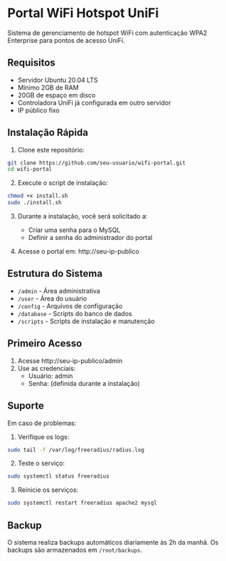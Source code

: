 # Portal WiFi Hotspot UniFi

Sistema de gerenciamento de hotspot WiFi com autenticação WPA2 Enterprise para pontos de acesso UniFi.

## Requisitos

- Servidor Ubuntu 20.04 LTS
- Mínimo 2GB de RAM
- 20GB de espaço em disco
- Controladora UniFi já configurada em outro servidor
- IP público fixo

## Instalação Rápida

1. Clone este repositório:
```bash
git clone https://github.com/seu-usuario/wifi-portal.git
cd wifi-portal
```

2. Execute o script de instalação:
```bash
chmod +x install.sh
sudo ./install.sh
```

3. Durante a instalação, você será solicitado a:
   - Criar uma senha para o MySQL
   - Definir a senha do administrador do portal

4. Acesse o portal em: http://seu-ip-publico

## Estrutura do Sistema

- `/admin` - Área administrativa
- `/user` - Área do usuário
- `/config` - Arquivos de configuração
- `/database` - Scripts do banco de dados
- `/scripts` - Scripts de instalação e manutenção

## Primeiro Acesso

1. Acesse http://seu-ip-publico/admin
2. Use as credenciais:
   - Usuário: admin
   - Senha: (definida durante a instalação)

## Suporte

Em caso de problemas:

1. Verifique os logs:
```bash
sudo tail -f /var/log/freeradius/radius.log
```

2. Teste o serviço:
```bash
sudo systemctl status freeradius
```

3. Reinicie os serviços:
```bash
sudo systemctl restart freeradius apache2 mysql
```

## Backup

O sistema realiza backups automáticos diariamente às 2h da manhã.
Os backups são armazenados em `/root/backups`.